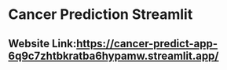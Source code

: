 # Cancer Prediction Streamlit

## Website Link:https://cancer-predict-app-6q9c7zhtbkratba6hypamw.streamlit.app/
